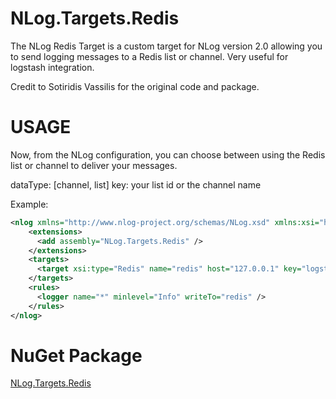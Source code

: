NLog.Targets.Redis
==================

The NLog Redis Target is a custom target for NLog version 2.0 allowing you to send logging messages to a Redis list or channel. Very useful for logstash integration.

Credit to Sotiridis Vassilis for the original code and package.

USAGE
==================
Now, from the NLog configuration, you can choose between using the Redis list or channel to deliver your messages.

dataType: [channel, list]
key: your list id or the channel name

Example:
```xml
<nlog xmlns="http://www.nlog-project.org/schemas/NLog.xsd" xmlns:xsi="http://www.w3.org/2001/XMLSchema-instance" throwExceptions="true">
    <extensions>
      <add assembly="NLog.Targets.Redis" />
    </extensions>
    <targets>
      <target xsi:type="Redis" name="redis" host="127.0.0.1" key="logstash" dataType="channel" />
    </targets>
    <rules>
      <logger name="*" minlevel="Info" writeTo="redis" />
    </rules>
</nlog>
```
NuGet Package
==================

[NLog.Targets.Redis](https://www.nuget.org/packages/NLog.Targets.Redis)
